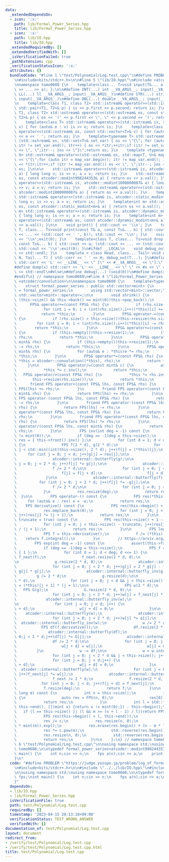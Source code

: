 ```yaml
---
data:
  _extendedDependsOn:
  - icon: ':x:'
    path: lib/Formal_Power_Series.hpp
    title: lib/Formal_Power_Series.hpp
  - icon: ':x:'
    path: lib/IO.hpp
    title: lib/IO.hpp
  _extendedRequiredBy: []
  _extendedVerifiedWith: []
  _isVerificationFailed: true
  _pathExtension: cpp
  _verificationStatusIcon: ':x:'
  attributes: {}
  bundledCode: "#line 1 \"test/Polynomial/Log.test.cpp\"\n#define PROBLEM \"https://judge.yosupo.jp/problem/log_of_formal_power_series\"\
    \n#include<bits/stdc++.h>\n\n#line 5 \"lib/IO.hpp\"\n#include <atcoder/modint>\n\
    \nnamespace tomo0608 {\n    template<class... T>void input(T&... a) { (std::cin\
    \ >> ... >> a); };\n\n#define INT(...) int __VA_ARGS__; input(__VA_ARGS__)\n#define\
    \ LL(...) ll __VA_ARGS__; input(__VA_ARGS__)\n#define STR(...) string __VA_ARGS__;\
    \ input(__VA_ARGS__)\n#define DBL(...) double __VA_ARGS__; input(__VA_ARGS__)\n\
    \n    template<class T1, class T2> std::istream& operator>>(std::istream& is,\
    \ std::pair<T1, T2>& p) { is >> p.first >> p.second; return is; }\n    template<class\
    \ T1, class T2> std::ostream& operator<<(std::ostream& os, const std::pair<T1,\
    \ T2>& p) { os << '(' << p.first << \", \" << p.second << ')'; return os; }\n\
    \    template<class T> std::istream& operator>>(std::istream& is, std::vector<T>&\
    \ v) { for (auto& e : v) is >> e; return is; }\n    template<class T> std::ostream&\
    \ operator<<(std::ostream& os, const std::vector<T>& v) { for (auto& e : v) os\
    \ << e << ' '; return os; }\n    template<typename T> std::ostream& operator <<\
    \ (std::ostream& os, std::set<T>& set_var) { os << \"{\"; for (auto itr = set_var.begin();\
    \ itr != set_var.end(); itr++) { os << *itr;++itr;if (itr != set_var.end()) os\
    \ << \", \";itr--; }os << \"}\";return os; }\n    template <typename T, typename\
    \ U> std::ostream& operator<<(std::ostream& os, std::map<T, U>& map_var) { os\
    \ << \"{\";for (auto itr = map_var.begin(); itr != map_var.end(); itr++) { os\
    \ << *itr;itr++;if (itr != map_var.end()) os << \", \";itr--; }os << \"}\";return\
    \ os; }\n\n\n    std::istream& operator>>(std::istream& is, atcoder::modint998244353&\
    \ a) { long long v; is >> v; a = v; return is; }\n    std::ostream& operator<<(std::ostream&\
    \ os, const atcoder::modint998244353& a) { return os << a.val(); }\n    std::istream&\
    \ operator>>(std::istream& is, atcoder::modint1000000007& a) { long long v; is\
    \ >> v; a = v; return is; }\n    std::ostream& operator<<(std::ostream& os, const\
    \ atcoder::modint1000000007& a) { return os << a.val(); }\n    template<int m>\
    \ std::istream& operator>>(std::istream& is, atcoder::static_modint<m>& a) { long\
    \ long v; is >> v; a = v; return is; }\n    template<int m> std::ostream& operator<<(std::ostream&\
    \ os, const atcoder::static_modint<m>& a) { return os << a.val(); }\n    template<int\
    \ m> std::istream& operator>>(std::istream& is, atcoder::dynamic_modint<m>& a)\
    \ { long long v; is >> v; a = v; return is; }\n    template<int m> std::ostream&\
    \ operator<<(std::ostream& os, const atcoder::dynamic_modint<m>& a) { return os\
    \ << a.val(); }\n\n    void print() { std::cout << '\\n'; }\n    template<class\
    \ T, class... Ts>void print(const T& a, const Ts&... b) { std::cout << a; (std::cout\
    \ << ... << (std::cout << ' ', b)); std::cout << '\\n'; }\n    void drop() { std::cout\
    \ << '\\n';exit(0); }\n    template<class T, class... Ts>void drop(const T& a,\
    \ const Ts&... b) { std::cout << a; (std::cout << ... << (std::cout << ' ', b));\
    \ std::cout << '\\n';exit(0); }\n#ifdef __LOCAL\n    void debug_out() { std::cerr\
    \ << std::endl; }\n    template < class Head, class... Tail> void debug_out(Head\
    \ H, Tail... T) { std::cerr << ' ' << H; debug_out(T...); }\n#define debug(...)\
    \ std::cerr << 'L' << __LINE__ << \" [\" << #__VA_ARGS__ << \"]:\", debug_out(__VA_ARGS__)\n\
    #define dump(x) std::cerr << 'L' << __LINE__ << \" \" << #x << \" = \" << (x)\
    \ << std::endl\n#else\n#define debug(...) (void(0))\n#define dump(x) (void(0))\n\
    #endif\n} // namespace tomo0608\n#line 4 \"lib/Formal_Power_Series.hpp\"\n#include\
    \ <atcoder/convolution>\n\nnamespace tomo0608 {\n    template<typename mint>\n\
    \    struct formal_power_series : public std::vector<mint> {\n        using FPS\
    \ = formal_power_series;\n        using std::vector<mint>::vector;\n        using\
    \ std::vector<mint>::operator=;\n\n        void shrink() {\n            while\
    \ (this->size() && this->back() == mint(0))this->pop_back();\n        }\n\n  \
    \      FPS& operator+=(const FPS& rhs) {\n            if (rhs.size() > this->size())this->resize(rhs.size());\n\
    \            for (int i = 0; i < (int)rhs.size();i++)(*this)[i] += rhs[i];\n \
    \           return *this;\n        }\n\n        FPS& operator-=(const FPS& rhs)\
    \ {\n            if (rhs.size() > this->size())this->resize(rhs.size());\n   \
    \         for (int i = 0; i < (int)rhs.size();i++)(*this)[i] -= rhs[i];\n    \
    \        return *this;\n        }\n\n        FPS& operator+=(const mint& rhs)\
    \ {\n            if (this->empty())this->resize(1);\n            (*this)[0] +=\
    \ rhs;\n            return *this;\n        }\n\n        FPS& operator-=(const\
    \ mint& rhs) {\n            if (this->empty())this->resize(1);\n            (*this)[0]\
    \ -= rhs;\n            return *this;\n        }\n\n        FPS& operator*=(const\
    \ mint& rhs) {\n            for (auto& e : *this)e *= rhs;\n            return\
    \ *this;\n        }\n\n        FPS& operator*=(const FPS& rhs) {\n           \
    \ *this = atcoder::convolution((*this), rhs);\n            return *this;\n   \
    \     }\n\n        FPS& operator/=(const mint& c) {\n            assert(c != mint(0));\n\
    \            *this *= c.inv();\n            return *this;\n        }\n\n     \
    \   FPS& operator/=(const FPS& rhs) {\n            *this *= rhs.inv();\n     \
    \       this->resize(rhs.size());\n            return *this;\n        }\n\n  \
    \      friend FPS operator+(const FPS& lhs, const FPS& rhs) {\n            return\
    \ FPS(lhs) += rhs;\n        }\n        friend FPS operator+(const FPS& lhs, const\
    \ mint& rhs) {\n            return FPS(lhs) += rhs;\n        }\n\n        friend\
    \ FPS operator-(const FPS& lhs, const FPS& rhs) {\n            return FPS(lhs)\
    \ -= rhs;\n        }\n\n        friend FPS operator-(const FPS& lhs, const mint&\
    \ rhs) {\n            return FPS(lhs) -= rhs;\n        }\n\n        friend FPS\
    \ operator*(const FPS& lhs, const FPS& rhs) {\n            return FPS(lhs) *=\
    \ rhs;\n        }\n\n        friend FPS operator*(const FPS& lhs, const mint&\
    \ rhs) {\n            return FPS(lhs) *= rhs;\n        }\n\n        friend FPS\
    \ operator/(const FPS& lhs, const mint& rhs) {\n            return FPS(lhs) /=\
    \ rhs;\n        }\n\n        FPS inv(int deg = -1) const {\n            assert(this->front()\
    \ != mint(0));\n            if (deg == -1)deg = this->size();\n            FPS\
    \ res = { this->front().inv() };\n            for (int d = 1; d < deg; d <<= 1)\
    \ {\n                FPS f(2 * d), g(2 * d);\n                for (int j = 0;\
    \ j < std::min((int)this->size(), 2 * d); j++)f[j] = (*this)[j];\n           \
    \     for (int j = 0; j < d; j++)g[j] = res[j];\n\n                atcoder::internal::butterfly(f);\n\
    \                atcoder::internal::butterfly(g);\n\n                for (int\
    \ j = 0; j < 2 * d; j++)f[j] *= g[j];\n\n                atcoder::internal::butterfly_inv(f);\n\
    \                f /= 2 * d;\n\n                for (int j = 0; j < d; j++) {\n\
    \                    f[j] = f[j + d];\n                    f[j + d] = 0;\n   \
    \             }\n\n                atcoder::internal::butterfly(f);\n\n      \
    \          for (int j = 0; j < 2 * d; j++)f[j] *= -g[j];\n\n                atcoder::internal::butterfly_inv(f);\n\
    \                f /= 2 * d;\n\n                for (int j = 0; j < d; j++)res.emplace_back(f[j]);\n\
    \            }\n            res.resize(deg);\n            return res;\n      \
    \  }\n\n        FPS operator-() const {\n            FPS res(*this);\n       \
    \     for (auto& e : res) e = -e;\n            return res;\n        }\n\n    \
    \    FPS derivative() const {\n            FPS res(this->begin() + 1, this->end());\n\
    \            res.emplace_back(0);\n            for (int j = 0; j < res.size();\
    \ j++)res[j] *= (j + 1);\n            return res;\n        }\n\n        FPS integral(bool\
    \ truncate = true) const {\n            FPS res(this->size() + 1 - truncate, 0);\n\
    \            for (int j = 0; j < this->size() - truncate; j++)res[j + 1] = (*this)[j]\
    \ / (j + 1);\n            return res;\n        }\n\n        FPS log() const {\n\
    \            FPS f = this->derivative();\n            f /= (*this);\n        \
    \    return f.integral();\n        }\n        // https://arxiv.org/pdf/1301.5804.pdf\n\
    \        FPS exp(int deg = -1) const {\n            assert(this->front() == mint(0));\n\
    \            if (deg == -1)deg = this->size();\n            FPS f = { 1 }, g =\
    \ { 1 };\n            for (int d = 1; d < deg; d <<= 1) {\n                FPS\
    \ f_next(f);\n                f_next.resize(2 * d, 0);\n                atcoder::internal::butterfly(f_next);\n\
    \n                g.resize(2 * d, 0);\n                atcoder::internal::butterfly(g);\n\
    \                for (int j = 0; j < 2 * d; j++)g[j] = 2 * g[j] - f_next[j] *\
    \ g[j] * g[j];\n                atcoder::internal::butterfly_inv(g);\n       \
    \         g /= 2 * d;\n                g.resize(d);\n\n                FPS q(2\
    \ * d);\n                for (int j = 0; j < d && j < this->size() - 1; j++)q[j]\
    \ = (*this)[j + 1] * (j + 1);\n\n                FPS w(2 * d);\n             \
    \   FPS G(g);\n                G.resize(2 * d, 0);\n                atcoder::internal::butterfly(G);\n\
    \                for (int j = 0; j < 2 * d; j++)w[j] = f_next[j] * G[j];\n   \
    \             atcoder::internal::butterfly_inv(w);\n                w /= 2 * d;\n\
    \n                for (int j = 0; j < d; j++) {\n                    w[j] = w[j\
    \ + d];\n                    w[j + d] = 0;\n                }\n\n            \
    \    atcoder::internal::butterfly(w);\n                atcoder::internal::butterfly(q);\n\
    \                for (int j = 0; j < 2 * d; j++)w[j] *= q[j];\n              \
    \  atcoder::internal::butterfly_inv(w);\n                w /= 2 * d;\n\n     \
    \           FPS df(f.derivative());\n                df.resize(2 * d, 0);\n  \
    \              atcoder::internal::butterfly(df);\n                for (int j =\
    \ 0;j < 2 * d;j++)df[j] *= G[j];\n                atcoder::internal::butterfly_inv(df);\n\
    \                df /= 2 * d;\n\n                for (int j = 0; j < d;j++) {\n\
    \                    w[j + d] = w[j];\n                    w[j] = 0;\n       \
    \         }\n                w -= df;\n\n                w = w.integral();\n\n\
    \                for (int j = 0; j < 2 * d && j < this->size(); j++)w[j] += (*this)[j];\n\
    \                for (int j = 0; j < d;j++) {\n                    w[j] = w[j\
    \ + d];\n                    w[j + d] = 0;\n                }\n              \
    \  atcoder::internal::butterfly(w);\n                for (int j = 0; j < 2 * d;\
    \ j++)f_next[j] *= w[j];\n                atcoder::internal::butterfly_inv(f_next);\n\
    \                f_next /= 2 * d;\n                f.resize(2 * d, 0);\n     \
    \           for (int j = 0; j < d; j++)f[j + d] = f_next[j];\n            }\n\
    \            f.resize(deg);\n            return f;\n        }\n\n        FPS pow(long\
    \ long m) const {\n            int n = this->size();\n            if (m == 0)\
    \ {\n                auto res = FPS(n, 0);\n                res[0] = 1;\n    \
    \            return res;\n            }\n            int l = std::find_if(this->begin(),\
    \ this->end(), [](mint x) {return x != mint(0);}) - this->begin();\n         \
    \   if (l == this->size() || (l && m >= (n + l - 1) / l))return FPS(n, 0);\n\n\
    \            FPS res(this->begin() + l, this->end());\n            mint c = (*this)[l];\n\
    \            res /= c;\n            res.resize(n, 0);\n            res = (res.log()\
    \ * mint(m)).exp();\n            res.erase(res.begin() + (n - m * l), res.end());\n\
    \            res *= c.pow(m);\n            std::reverse(res.begin(), res.end());\n\
    \            res.resize(n, 0);\n            std::reverse(res.begin(), res.end());\n\
    \            return res;\n        }\n\n    };\n} // namespace tomo0608\n#line\
    \ 6 \"test/Polynomial/Log.test.cpp\"\n\nusing namespace std;\nusing namespace\
    \ tomo0608;\n\ntypedef formal_power_series<atcoder::modint998244353> fps;\nint\
    \ main() {\n    int n;cin >> n;\n    fps a(n);cin >> a;\n    print(a.log());\n\
    }\n"
  code: "#define PROBLEM \"https://judge.yosupo.jp/problem/log_of_formal_power_series\"\
    \n#include<bits/stdc++.h>\n\n#include \"../../lib/IO.hpp\"\n#include \"../../lib/Formal_Power_Series.hpp\"\
    \n\nusing namespace std;\nusing namespace tomo0608;\n\ntypedef formal_power_series<atcoder::modint998244353>\
    \ fps;\nint main() {\n    int n;cin >> n;\n    fps a(n);cin >> a;\n    print(a.log());\n\
    }"
  dependsOn:
  - lib/IO.hpp
  - lib/Formal_Power_Series.hpp
  isVerificationFile: true
  path: test/Polynomial/Log.test.cpp
  requiredBy: []
  timestamp: '2023-04-15 20:13:18+09:00'
  verificationStatus: TEST_WRONG_ANSWER
  verifiedWith: []
documentation_of: test/Polynomial/Log.test.cpp
layout: document
redirect_from:
- /verify/test/Polynomial/Log.test.cpp
- /verify/test/Polynomial/Log.test.cpp.html
title: test/Polynomial/Log.test.cpp
---
```

